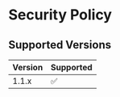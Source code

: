 # Security Policy

## Supported Versions

| Version | Supported          |
| ------- | ------------------ |
| 1.1.x   | :white_check_mark: 
